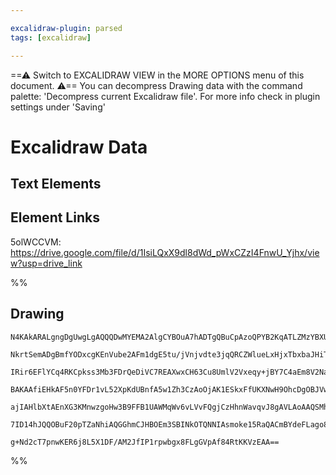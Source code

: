 ```yaml
---

excalidraw-plugin: parsed
tags: [excalidraw]

---
```

==⚠  Switch to EXCALIDRAW VIEW in the MORE OPTIONS menu of this document. ⚠== You can decompress Drawing data with the command palette: 'Decompress current Excalidraw file'. For more info check in plugin settings under 'Saving'



# Excalidraw Data

## Text Elements
## Element Links
5olWCCVM: https://drive.google.com/file/d/1IsiLQxX9dl8dWd_pWxCZzI4FnwU_Yjhx/view?usp=drive_link

%%
## Drawing
```compressed-json
N4KAkARALgngDgUwgLgAQQQDwMYEMA2AlgCYBOuA7hADTgQBuCpAzoQPYB2KqATLZMzYBXUtiRoIACyhQ4zZAHoFAc0JRJQgEYA6bGwC2CgF7N6hbEcK4OCtptbErHALRY8RMpWdx8Q1TdIEfARcZgRmBShcZQUebQBGAAYEmjoghH0EDihmbgBtcDBQMBKIEm4IAFY2fAB1AGF6gDUAWVSSyFhECozNBGJiXE1g9tLMbmcAdkTJ7R5K/lKYCcmA

NkrtSemADgBmfYODxcgKEnVube2AFm1dgE5tu/jVnjvdte3jqQRCZWlueLxHjxTbxbaJHiTfZ3K5XSqfQqQazKEZoRJfZhQUhsADWCHqNTYpAqAGJ4ghyeTRpBNLhsDjlNihBxiAT8ESKljrMw4LhAtlqRAAGaEfD4ADKsFR6EEHkFmOxeNqZ0k3D4iIgCtxCElMGlmpq5S+TL+HHCuTQ8S+bF52DUy0tiXRGsZwjgAEliBbUHkALpfIXkTKe7gc

IRir6EFlYCq4RKCpkss3Mb3FDrQeDiVC7REAXwxCH63Cu8UmlV2Vxeqy+jBY7C4aEm8V2NaYrE4ADlOGIAfFK5C7ndJpHmAARdJQItoIUEMJfTTCFkAUWCmWy3r9XyEcEGk+IAMmV0mPCug4elxbGqIHBxFWksnkSjIhEY2mUbDYKIQugMChFwQUYgFHid1WAAGQARUwAANO5iHwbZiFqYgAH04FqTB6gALSMd0rgAMQ4CgAFUUIATQAK0kTAFDM

BAKAAfiEHkAF5n0YFDr1vL52XpKdUBnfA5w1Zh3CzAoOjAK1ESkxFfUKXNwH9OhcDgOBJVwSduDTaBJAyLMICIP4oFGBhCHogAhOkGUTVlCWJCQSSFZyXNM7ARH5KB3UnfRJUVfF7NJSkKSQRYIHc0hPO8jIrPpV1mTs9kHPQLkOB5PkshMsKIqinz8NFCUpQM2UjUKcKPMy6LfKxbVlWIc40HVUocsqny/O1XV9RK/dsoq7IqoAJWEU1zQBXrIt

ajIAHlbXtAEnXG3KMnwzgoHw3B9FFB1UAWMqWv6vLVvFQgjCzHhnWavqvJ8gAVLAoAAQSMht0GCIUsr2q6qo00hHsitgKD03B9zQMMI0+iaDoyJcWQe/7AZCEH0D5bEqEWyb9Dh1GbszCpbNM0TsTFaDuC2WYnWmRIrgvbZKkqO4wsJmp8DI+a3m0O5Kh4YFEj7Wmm2rMqjA/fRtI1egCCELNkmmVYrkSHMSnzCGlv0IaEuTb0IHxsLGRIY7TrVC

7ID14hJQQOBuF20pTZaNhiAQGGhmCJHBOEm3SBINkOTQNNIAsmoke15RaQACmBYdeFLago8j5JKgASkFAaEGUcM+TxkPcHD3Z0V4XOY54AvUHjpOFPR7J2rxGaoHrb0wfwMLAw2hAU+jT2OGUMX0yyZ3+KxKWvmwIhLbQAeEC+DgW+4cfrSEKBryzcfy7KuwKIQbAcnFKe4Dth2neGfi3Ynsq6Vrxgbo/fBu9KLpivSTf60FdzMQMHHulB8NG6vN

g+Nd2cT7pnwKER6j8L5X1DF/AM2JfIP1rpwbgx8FLgGVpAf84RtKKVzEAA==
```
%%